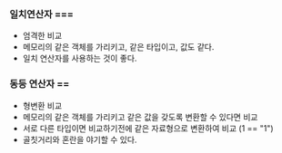 

### 일치연산자 ===

- 엄격한 비교
- 메모리의 같은 객체를 가리키고, 같은 타입이고, 값도 같다.
- 일치 연산자를 사용하는 것이 좋다.



### 동등 연산자 ==

- 형변환 비교
- 메모리의 같은 객체를 가리키고 같은 값을 갖도록 변환할 수 있다면 비교
- 서로 다른 타입이면 비교하기전에 같은 자료형으로 변환하여 비교 (1 == "1")
- 골칫거리와 혼란을 야기할 수 있다.

